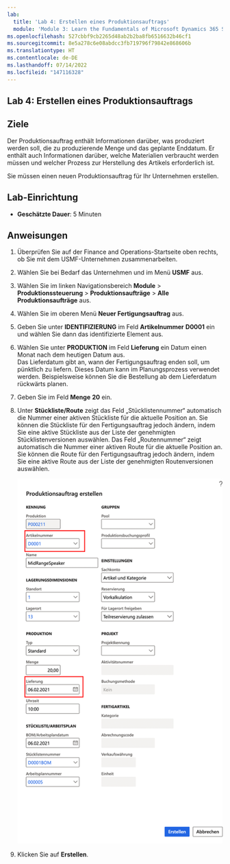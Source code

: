 ```yaml
---
lab:
  title: 'Lab 4: Erstellen eines Produktionsauftrags'
  module: 'Module 3: Learn the Fundamentals of Microsoft Dynamics 365 Supply Chain Management'
ms.openlocfilehash: 527cbbf9cb2265d48ab2b2ba8fb6516632b46cf1
ms.sourcegitcommit: 8e5a278c6e08abdcc3fb719796f79842e868606b
ms.translationtype: HT
ms.contentlocale: de-DE
ms.lasthandoff: 07/14/2022
ms.locfileid: "147116328"
---
```

## <a name="lab-4---create-a-production-order"></a>Lab 4: Erstellen eines Produktionsauftrags

## <a name="objectives"></a>Ziele

Der Produktionsauftrag enthält Informationen darüber, was produziert werden soll, die zu produzierende Menge und das geplante Enddatum. Er enthält auch Informationen darüber, welche Materialien verbraucht werden müssen und welcher Prozess zur Herstellung des Artikels erforderlich ist.

Sie müssen einen neuen Produktionsauftrag für Ihr Unternehmen erstellen.

## <a name="lab-setup"></a>Lab-Einrichtung

   - **Geschätzte Dauer**: 5 Minuten

## <a name="instructions"></a>Anweisungen

1. Überprüfen Sie auf der Finance and Operations-Startseite oben rechts, ob Sie mit dem USMF-Unternehmen zusammenarbeiten.

1. Wählen Sie bei Bedarf das Unternehmen und im Menü **USMF** aus.

1. Wählen Sie im linken Navigationsbereich **Module** > **Produktionssteuerung** > **Produktionsaufträge** > **Alle Produktionsaufträge** aus.

1. Wählen Sie im oberen Menü **Neuer Fertigungsauftrag** aus.

1. Geben Sie unter **IDENTIFIZIERUNG** im Feld **Artikelnummer** **D0001** ein und wählen Sie dann das identifizierte Element aus.

1. Wählen Sie unter **PRODUKTION** im Feld **Lieferung** ein Datum einen Monat nach dem heutigen Datum aus.  
    Das Lieferdatum gibt an, wann der Fertigungsauftrag enden soll, um pünktlich zu liefern. Dieses Datum kann im Planungsprozess verwendet werden. Beispielsweise können Sie die Bestellung ab dem Lieferdatum rückwärts planen.

1. Geben Sie im Feld **Menge** **20** ein.

1. Unter **Stückliste/Route** zeigt das Feld „Stücklistennummer“ automatisch die Nummer einer aktiven Stückliste für die aktuelle Position an. Sie können die Stückliste für den Fertigungsauftrag jedoch ändern, indem Sie eine aktive Stückliste aus der Liste der genehmigten Stücklistenversionen auswählen. Das Feld „Routennummer“ zeigt automatisch die Nummer einer aktiven Route für die aktuelle Position an. Sie können die Route für den Fertigungsauftrag jedoch ändern, indem Sie eine aktive Route aus der Liste der genehmigten Routenversionen auswählen.

    ![Bildschirmbild mit der vollständigen Anzeige des Bereichs „Produktionsauftrag erstellen“](./media/lp1-m4-new-production-order-pane.png)

1. Klicken Sie auf **Erstellen**.
